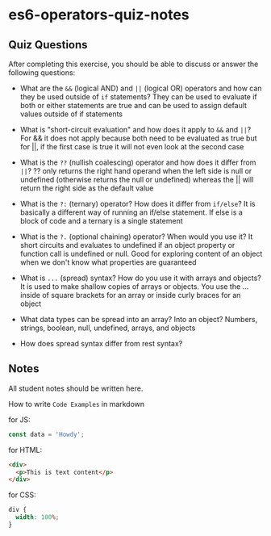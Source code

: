 # es6-operators-quiz-notes

## Quiz Questions

After completing this exercise, you should be able to discuss or answer the following questions:

- What are the `&&` (logical AND) and `||` (logical OR) operators and how can they be used outside of `if` statements?
  They can be used to evaluate if both or either statements are true and can be used to assign default values outside of if statements
- What is "short-circuit evaluation" and how does it apply to `&&` and `||`?
  For && it does not apply because both need to be evaluated as true but for ||, if the first case is true it will not even look at the second case
- What is the `??` (nullish coalescing) operator and how does it differ from `||`?
  ?? only returns the right hand operand when the left side is null or undefined (otherwise returns the null or undefined) whereas the || will return the right side as the default value
- What is the `?:` (ternary) operator? How does it differ from `if/else`?
  It is basically a different way of running an if/else statement. If else is a block of code and a ternary is a single statement
- What is the `?.` (optional chaining) operator? When would you use it?
  It short circuits and evaluates to undefined if an object property or function call is undefined or null. Good for exploring content of an object when we don't know what properties are guaranteed
- What is `...` (spread) syntax? How do you use it with arrays and objects?
  It is used to make shallow copies of arrays or objects. You use the ... inside of square brackets for an array or inside curly braces for an object
- What data types can be spread into an array? Into an object?
  Numbers, strings, boolean, null, undefined, arrays, and objects

- How does spread syntax differ from rest syntax?

## Notes

All student notes should be written here.

How to write `Code Examples` in markdown

for JS:

```js
const data = 'Howdy';
```

for HTML:

```html
<div>
  <p>This is text content</p>
</div>
```

for CSS:

```css
div {
  width: 100%;
}
```
